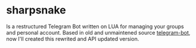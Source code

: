 # sharpsnake

Is a restructured Telegram Bot written on LUA for managing your groups and personal account.
Based in old and unmaintened source [telegram-bot][1], now I'll created this rewrited and API updated version.

[1]: https://github.com/yagop/telegram-bot/
